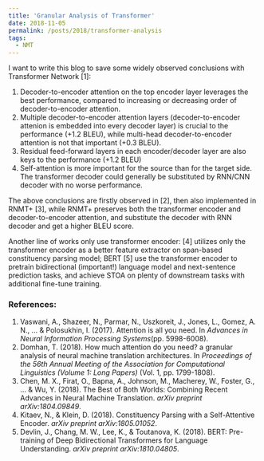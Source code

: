 ```yaml
---
title: 'Granular Analysis of Transformer'
date: 2018-11-05
permalink: /posts/2018/transformer-analysis
tags:
  - NMT
---
```


I want to write this blog to save some widely observed conclusions with Transformer Network [1]:

1. Decoder-to-encoder attention on the top encoder layer leverages the best performance, compared to increasing or decreasing order of decoder-to-encoder attention.
2. Multiple decoder-to-encoder attention layers (decoder-to-encoder attenion is embedded into every decoder layer) is crucial to the performance (+1.2 BLEU), while multi-head decoder-to-encoder attention is not that important (+0.3 BLEU).
3. Residual feed-forward layers in each encoder/decoder layer are also keys to the performance (+1.2 BLEU)
4. Self-attention is more important for the source than for the target side. The transformer decoder could generally be substituted by RNN/CNN decoder with no worse performance.

The above conclusions are firstly observed in [2], then also implemented in RNMT+ [3], while RNMT+ preserves both the transformer encoder and decoder-to-encoder attention, and substitute the decoder with RNN decoder and get a higher BLEU score. 

Another line of works only use transformer encoder: [4] utilizes only the transformer encoder as a better feature extractor on span-based constituency parsing model; BERT [5] use the transformer encoder to pretrain bidirectional (important!) language model and next-sentence prediction tasks, and achieve STOA on plenty of downstream tasks with additional fine-tune training.



### References:

1. Vaswani, A., Shazeer, N., Parmar, N., Uszkoreit, J., Jones, L., Gomez, A. N., ... & Polosukhin, I. (2017). Attention is all you need. In *Advances in Neural Information Processing Systems*(pp. 5998-6008).
2. Domhan, T. (2018). How much attention do you need? a granular analysis of neural machine translation architectures. In *Proceedings of the 56th Annual Meeting of the Association for Computational Linguistics (Volume 1: Long Papers)* (Vol. 1, pp. 1799-1808).
3. Chen, M. X., Firat, O., Bapna, A., Johnson, M., Macherey, W., Foster, G., ... & Wu, Y. (2018). The Best of Both Worlds: Combining Recent Advances in Neural Machine Translation. *arXiv preprint arXiv:1804.09849*.
4. Kitaev, N., & Klein, D. (2018). Constituency Parsing with a Self-Attentive Encoder. *arXiv preprint arXiv:1805.01052*.
5. Devlin, J., Chang, M. W., Lee, K., & Toutanova, K. (2018). BERT: Pre-training of Deep Bidirectional Transformers for Language Understanding. *arXiv preprint arXiv:1810.04805*.